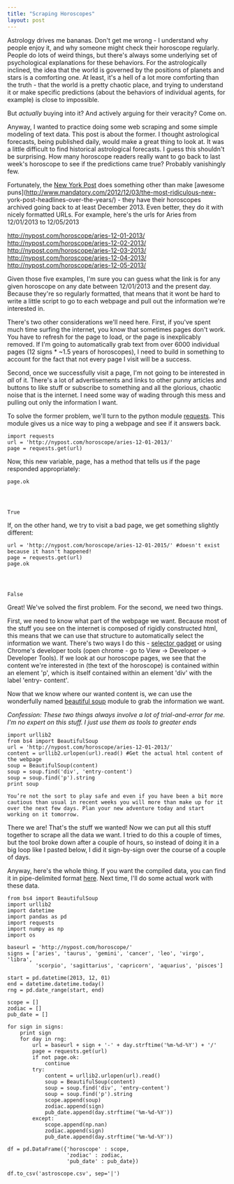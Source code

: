 ```yaml
---
title: "Scraping Horoscopes"
layout: post
---
```


Astrology drives me bananas. Don't get me wrong - I understand why people enjoy
it, and why someone might check their horoscope regularly. People do lots of
weird things, but there's always some underlying set of psychological
explanations for these behaviors. For the astrologically inclined, the idea that
the world is governed by the positions of planets and stars is a comforting one.
At least, it's a hell of a lot more comforting than the truth - that the world
is a pretty chaotic place, and trying to understand it or make specific
predictions (about the behaviors of individual agents, for example) is close to
impossible.

But *actually* buying into it? And actively arguing for their veracity? Come on.

Anyway, I wanted to practice doing some web scraping and some simple modeling of
text data. This post is about the former. I thought astrological forecasts,
being published daily, would make a great thing to look at. It was a little
difficult to find historical astrological forecasts. I guess this shouldn't be
surprising. How many horoscope readers really want to go back to last week's
horoscope to see if the predictions came true? Probably vanishingly few.

Fortunately, the [New York Post](http://nypost.com/) does something other than
make [awesome puns](http://www.mandatory.com/2012/12/03/the-most-ridiculous-new-
york-post-headlines-over-the-years/) - they have their horoscopes archived going
back to at least December 2013. Even better, they do it with nicely formatted
URLs. For example, here's the urls for Aries from 12/01/2013 to 12/05/2013

http://nypost.com/horoscope/aries-12-01-2013/
http://nypost.com/horoscope/aries-12-02-2013/
http://nypost.com/horoscope/aries-12-03-2013/
http://nypost.com/horoscope/aries-12-04-2013/
http://nypost.com/horoscope/aries-12-05-2013/

Given those five examples, I'm sure you can guess what the link is for any given
horoscope on any date between 12/01/2013 and the present day. Because they're so
regularly formatted, that means that it wont be hard to write a little script to
go to each webpage and pull out the information we're interested in.

There's two other considerations we'll need here. First, if you've spent much
time surfing the internet, you know that sometimes pages don't work. You have to
refresh for the page to load, or the page is inexplicably removed. If I'm going
to automatically grab text from over 6000 individual pages (12 signs * ~1.5
years of horoscopes), I need to build in something to account for the fact that
not every page I visit will be a success.

Second, once we successfully visit a page, I'm not going to be interested in
*all* of it. There's a lot of advertisements and links to other punny articles
and buttons to like stuff or subscribe to something and all the glorious,
chaotic noise that is the internet. I need some way of wading through this mess
and pulling out only the information I want.

To solve the former problem, we'll turn to the python module
[requests](http://docs.python-requests.org/en/latest/). This module gives us a
nice way to ping a webpage and see if it answers back.


    import requests
    url = 'http://nypost.com/horoscope/aries-12-01-2013/'
    page = requests.get(url)

Now, this new variable, page, has a method that tells us if the page responded
appropriately:


    page.ok




    True



If, on the other hand, we try to visit a bad page, we get something slightly
different:


    url = 'http://nypost.com/horoscope/aries-12-01-2015/' #doesn't exist because it hasn't happened!
    page = requests.get(url)
    page.ok




    False



Great! We've solved the first problem. For the second, we need two things.

First, we need to know what part of the webpage we want. Because most of the
stuff you see on the internet is composed of rigidly constructed html, this
means that we can use that structure to automatically select the information we
want. There's two ways I do this - [selector gadget](http://selectorgadget.com/)
or using Chrome's developer tools (open chrome - go to View -> Developer ->
Developer Tools). If we look at our horoscope pages, we see that the content
we're interested in (the text of the horoscope) is contained within an element
'p', which is itself contained within an element 'div' with the label 'entry-
content'.

Now that we know where our wanted content is, we can use the wonderfully named
[beautiful soup](http://www.crummy.com/software/BeautifulSoup/) module to grab
the information we want.

*Confession: These two things always involve a lot of trial-and-error for me.
I'm no expert on this stuff. I just use them as tools to greater ends*


    import urllib2
    from bs4 import BeautifulSoup
    url = 'http://nypost.com/horoscope/aries-12-01-2013/'
    content = urllib2.urlopen(url).read() #Get the actual html content of the webpage
    soup = BeautifulSoup(content)
    soup = soup.find('div', 'entry-content')
    soup = soup.find('p').string
    print soup

    You’re not the sort to play safe and even if you have been a bit more cautious than usual in recent weeks you will more than make up for it over the next few days. Plan your new adventure today and start working on it tomorrow.


There we are! That's the stuff we wanted! Now we can put all this stuff together
to scrape all the data we want. I tried to do this a couple of times, but the
tool broke down after a couple of hours, so instead of doing it in a big loop
like I pasted below, I did it sign-by-sign over the course of a couple of days.

Anyway, here's the whole thing. If you want the compiled data, you can find it
in pipe-delimited format
[here](http://sparrowlab.psych.columbia.edu/tar/data/astrosign.csv). Next time,
I'll do some actual work with these data.


    from bs4 import BeautifulSoup
    import urllib2
    import datetime
    import pandas as pd
    import requests
    import numpy as np
    import os
    
    baseurl = 'http://nypost.com/horoscope/'
    signs = ['aries', 'taurus', 'gemini', 'cancer', 'leo', 'virgo', 'libra', 
             'scorpio', 'sagittarius', 'capricorn', 'aquarius', 'pisces']
    
    start = pd.datetime(2013, 12, 01)
    end = datetime.datetime.today()
    rng = pd.date_range(start, end)
    
    scope = []
    zodiac = []
    pub_date = []
    
    for sign in signs:
        print sign
        for day in rng:
            url = baseurl + sign + '-' + day.strftime('%m-%d-%Y') + '/'
            page = requests.get(url)
            if not page.ok:
                continue
            try:
                content = urllib2.urlopen(url).read()
                soup = BeautifulSoup(content)
                soup = soup.find('div', 'entry-content')
                soup = soup.find('p').string
                scope.append(soup)
                zodiac.append(sign)
                pub_date.append(day.strftime('%m-%d-%Y'))
            except:
                scope.append(np.nan)   
                zodiac.append(sign)
                pub_date.append(day.strftime('%m-%d-%Y'))
                
    df = pd.DataFrame({'horoscope' : scope,
                       'zodiac' : zodiac,
                       'pub_date' : pub_date})
                       
    df.to_csv('astroscope.csv', sep='|')
